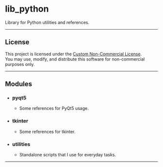 # lib_python
Library for Python utilities and references.

---

## License
This project is licensed under the [Custom Non-Commercial License](LICENSE).  
You may use, modify, and distribute this software for non-commercial purposes only.

---

## Modules

- ### pyqt5
  - Some references for PyQt5 usage.
- ### tkinter
  - Some references for tkinter.
- ### utilities
  - Standalone scripts that I use for everyday tasks.

---